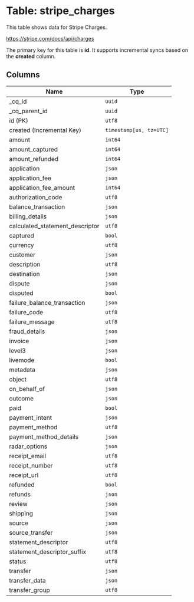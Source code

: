 # Table: stripe_charges

This table shows data for Stripe Charges.

https://stripe.com/docs/api/charges

The primary key for this table is **id**.
It supports incremental syncs based on the **created** column.

## Columns

| Name          | Type          |
| ------------- | ------------- |
|_cq_id|`uuid`|
|_cq_parent_id|`uuid`|
|id (PK)|`utf8`|
|created (Incremental Key)|`timestamp[us, tz=UTC]`|
|amount|`int64`|
|amount_captured|`int64`|
|amount_refunded|`int64`|
|application|`json`|
|application_fee|`json`|
|application_fee_amount|`int64`|
|authorization_code|`utf8`|
|balance_transaction|`json`|
|billing_details|`json`|
|calculated_statement_descriptor|`utf8`|
|captured|`bool`|
|currency|`utf8`|
|customer|`json`|
|description|`utf8`|
|destination|`json`|
|dispute|`json`|
|disputed|`bool`|
|failure_balance_transaction|`json`|
|failure_code|`utf8`|
|failure_message|`utf8`|
|fraud_details|`json`|
|invoice|`json`|
|level3|`json`|
|livemode|`bool`|
|metadata|`json`|
|object|`utf8`|
|on_behalf_of|`json`|
|outcome|`json`|
|paid|`bool`|
|payment_intent|`json`|
|payment_method|`utf8`|
|payment_method_details|`json`|
|radar_options|`json`|
|receipt_email|`utf8`|
|receipt_number|`utf8`|
|receipt_url|`utf8`|
|refunded|`bool`|
|refunds|`json`|
|review|`json`|
|shipping|`json`|
|source|`json`|
|source_transfer|`json`|
|statement_descriptor|`utf8`|
|statement_descriptor_suffix|`utf8`|
|status|`utf8`|
|transfer|`json`|
|transfer_data|`json`|
|transfer_group|`utf8`|